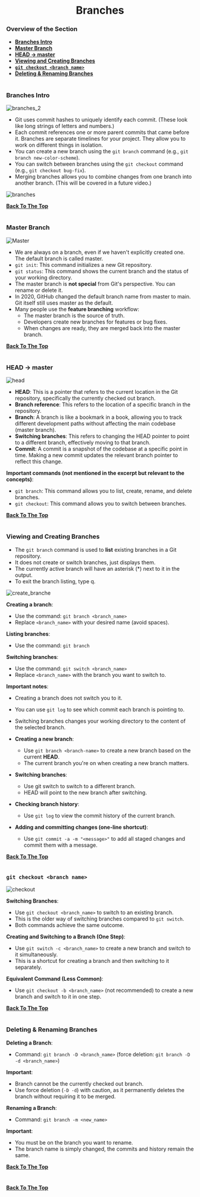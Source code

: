 <h1 align="center">Branches</h1>

### Overview of the Section
* **[Branches Intro](#branches)**
* **[Master Branch](#master)**
* **[HEAD -> master](#head-master)**
* **[Viewing and Creating Branches](#view-branches)**
* **[``git checkout <branch name>``](#checkout)**
* **[Deleting & Renaming Branches](#delete)**

#
### <a name="branches">Branches Intro</a>

![branches_2](https://github.com/tsokac2/-_-_Git_and_GitHub_CheatSheet/blob/main/src/16.JPG)

- Git uses commit hashes to uniquely identify each commit. (These look like long strings of letters and numbers.)
- Each commit references one or more parent commits that came before it.
Branches are separate timelines for your project. They allow you to work on different things in isolation.
- You can create a new branch using the ``git branch`` command (e.g., ``git branch new-color-scheme``).
- You can switch between branches using the ``git checkout`` command (e.g., ``git checkout bug-fix``).
- Merging branches allows you to combine changes from one branch into another branch. (This will be covered in a future video.)

![branches](https://github.com/tsokac2/-_-_Git_and_GitHub_CheatSheet/blob/main/src/15.JPG)

**[Back To The Top](#Overview-of-the-Section)**
#

### <a name="master">Master Branch</a>

![Master](https://github.com/tsokac2/-_-_Git_and_GitHub_CheatSheet/blob/main/src/17.JPG)

- We are always on a branch, even if we haven't explicitly created one. The default branch is called master.
- ``git init``: This command initializes a new Git repository.
- ``git status``: This command shows the current branch and the status of your working directory.
- The master branch is **not special** from Git's perspective. You can rename or delete it.
- In 2020, GitHub changed the default branch name from master to main. Git itself still uses master as the default.
- Many people use the **feature branching** workflow:
    - The master branch is the source of truth.
    - Developers create new branches for features or bug fixes.
    - When changes are ready, they are merged back into the master branch.

**[Back To The Top](#Overview-of-the-Section)**
#

### <a name="head-master">HEAD -> master</a>

![head](https://github.com/tsokac2/-_-_Git_and_GitHub_CheatSheet/blob/main/src/18.JPG)

- **HEAD**: This is a pointer that refers to the current location in the Git repository, specifically the currently checked out branch.
- **Branch reference**: This refers to the location of a specific branch in the repository.
- **Branch**: A branch is like a bookmark in a book, allowing you to track different development paths without affecting the main codebase (master branch).
- **Switching branches**: This refers to changing the HEAD pointer to point to a different branch, effectively moving to that branch.
- **Commit**: A commit is a snapshot of the codebase at a specific point in time. Making a new commit updates the relevant branch pointer to reflect this change.

**Important commands (not mentioned in the excerpt but relevant to the concepts)**:

- ``git branch``: This command allows you to list, create, rename, and delete branches.
- ``git checkout``: This command allows you to switch between branches.

**[Back To The Top](#Overview-of-the-Section)**
#

### <a name="view-branches">Viewing and Creating Branches</a>

- The ``git branch`` command is used to **list** existing branches in a Git repository.
- It does not create or switch branches, just displays them.
- The currently active branch will have an asterisk (*) next to it in the output.
- To exit the branch listing, type q.

![create_branche](https://github.com/tsokac2/-_-_Git_and_GitHub_CheatSheet/blob/main/src/19.JPG)

**Creating a branch**:
- Use the command: ``git branch <branch_name>``
- Replace ``<branch_name>`` with your desired name (avoid spaces).

**Listing branches**:
- Use the command: ``git branch``

**Switching branches**:
- Use the command: ``git switch <branch_name>``
- Replace ``<branch_name>`` with the branch you want to switch to.

**Important notes**:
- Creating a branch does not switch you to it.
- You can use ``git log`` to see which commit each branch is pointing to.
- Switching branches changes your working directory to the content of the selected branch.


- **Creating a new branch**:
    - Use ``git branch <branch-name>`` to create a new branch based on the current **HEAD**.
    - The current branch you're on when creating a new branch matters.
- **Switching branches**:
    - Use git switch <branch-name> to switch to a different branch.
    - HEAD will point to the new branch after switching.
- **Checking branch history**:
    - Use ``git log`` to view the commit history of the current branch.
- **Adding and committing changes (one-line shortcut)**:
    - Use ``git commit -a -m "<message>"`` to add all staged changes and commit them with a message.

**[Back To The Top](#Overview-of-the-Section)**
#
### <a name="checkout">``git checkout <branch name>``</a>

![checkout](https://github.com/tsokac2/-_-_Git_and_GitHub_CheatSheet/blob/main/src/20.JPG)

**Switching Branches**:
- Use ``git checkout <branch_name>`` to switch to an existing branch.
- This is the older way of switching branches compared to ``git switch``.
- Both commands achieve the same outcome.

**Creating and Switching to a Branch (One Step)**:
- Use ``git switch -c <branch_name>`` to create a new branch and switch to it simultaneously.
- This is a shortcut for creating a branch and then switching to it separately.

**Equivalent Command (Less Common)**:
- Use ``git checkout -b <branch_name>`` (not recommended) to create a new branch and switch to it in one step.

**[Back To The Top](#Overview-of-the-Section)**
#

### <a name="delete">Deleting & Renaming Branches</a>

**Deleting a Branch**:

- Command: ``git branch -D <branch_name>`` (force deletion: ``git branch -D -d <branch_name>``)

**Important**:
- Branch cannot be the currently checked out branch.
- Use force deletion (``-D -d``) with caution, as it permanently deletes the branch without requiring it to be merged.

**Renaming a Branch**:
- Command: ``git branch -m <new_name>``

**Important**:
- You must be on the branch you want to rename.
- The branch name is simply changed, the commits and history remain the same.

**[Back To The Top](#Overview-of-the-Section)**
#


**[Back To The Top](#Overview-of-the-Section)**
#